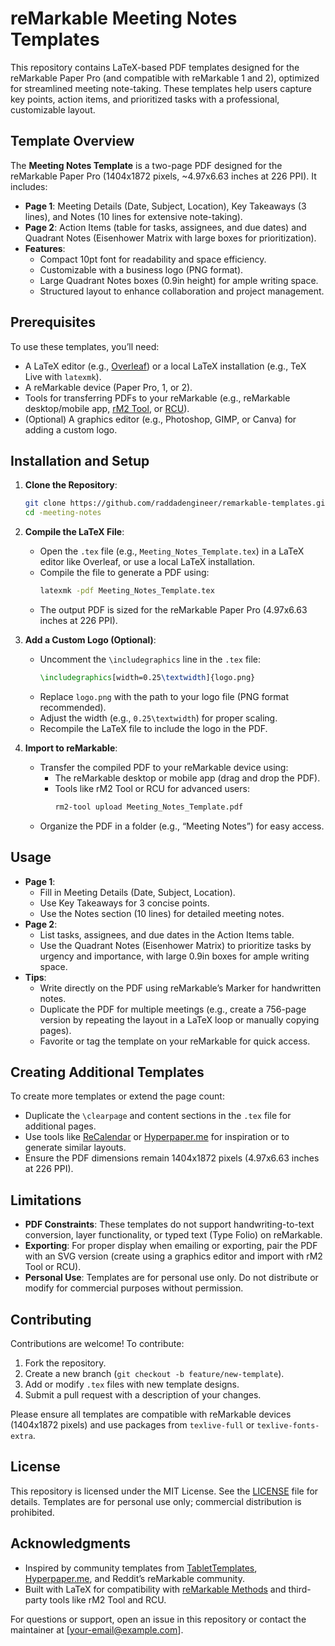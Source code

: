# reMarkable Meeting Notes Templates

This repository contains LaTeX-based PDF templates designed for the reMarkable Paper Pro (and compatible with reMarkable 1 and 2), optimized for streamlined meeting note-taking. These templates help users capture key points, action items, and prioritized tasks with a professional, customizable layout.

## Template Overview

The **Meeting Notes Template** is a two-page PDF designed for the reMarkable Paper Pro (1404x1872 pixels, ~4.97x6.63 inches at 226 PPI). It includes:

- **Page 1**: Meeting Details (Date, Subject, Location), Key Takeaways (3 lines), and Notes (10 lines for extensive note-taking).
- **Page 2**: Action Items (table for tasks, assignees, and due dates) and Quadrant Notes (Eisenhower Matrix with large boxes for prioritization).
- **Features**:
  - Compact 10pt font for readability and space efficiency.
  - Customizable with a business logo (PNG format).
  - Large Quadrant Notes boxes (0.9in height) for ample writing space.
  - Structured layout to enhance collaboration and project management.

## Prerequisites

To use these templates, you’ll need:
- A LaTeX editor (e.g., [Overleaf](https://www.overleaf.com)) or a local LaTeX installation (e.g., TeX Live with `latexmk`).
- A reMarkable device (Paper Pro, 1, or 2).
- Tools for transferring PDFs to your reMarkable (e.g., reMarkable desktop/mobile app, [rM2 Tool](https://github.com/reMarkable/rm2-tool), or [RCU](https://github.com/reMarkable/rcu)).
- (Optional) A graphics editor (e.g., Photoshop, GIMP, or Canva) for adding a custom logo.

## Installation and Setup

1. **Clone the Repository**:
   ```bash
   git clone https://github.com/raddadengineer/remarkable-templates.git
   cd -meeting-notes
   ```

2. **Compile the LaTeX File**:
   - Open the `.tex` file (e.g., `Meeting_Notes_Template.tex`) in a LaTeX editor like Overleaf, or use a local LaTeX installation.
   - Compile the file to generate a PDF using:
     ```bash
     latexmk -pdf Meeting_Notes_Template.tex
     ```
   - The output PDF is sized for the reMarkable Paper Pro (4.97x6.63 inches at 226 PPI).

3. **Add a Custom Logo (Optional)**:
   - Uncomment the `\includegraphics` line in the `.tex` file:
     ```latex
     \includegraphics[width=0.25\textwidth]{logo.png}
     ```
   - Replace `logo.png` with the path to your logo file (PNG format recommended).
   - Adjust the width (e.g., `0.25\textwidth`) for proper scaling.
   - Recompile the LaTeX file to include the logo in the PDF.

4. **Import to reMarkable**:
   - Transfer the compiled PDF to your reMarkable device using:
     - The reMarkable desktop or mobile app (drag and drop the PDF).
     - Tools like rM2 Tool or RCU for advanced users:
       ```bash
       rm2-tool upload Meeting_Notes_Template.pdf
       ```
   - Organize the PDF in a folder (e.g., “Meeting Notes”) for easy access.

## Usage

- **Page 1**:
  - Fill in Meeting Details (Date, Subject, Location).
  - Use Key Takeaways for 3 concise points.
  - Use the Notes section (10 lines) for detailed meeting notes.
- **Page 2**:
  - List tasks, assignees, and due dates in the Action Items table.
  - Use the Quadrant Notes (Eisenhower Matrix) to prioritize tasks by urgency and importance, with large 0.9in boxes for ample writing space.
- **Tips**:
  - Write directly on the PDF using reMarkable’s Marker for handwritten notes.
  - Duplicate the PDF for multiple meetings (e.g., create a 756-page version by repeating the layout in a LaTeX loop or manually copying pages).
  - Favorite or tag the template on your reMarkable for quick access.

## Creating Additional Templates

To create more templates or extend the page count:
- Duplicate the `\clearpage` and content sections in the `.tex` file for additional pages.
- Use tools like [ReCalendar](https://recalendar.app) or [Hyperpaper.me](https://hyperpaper.me) for inspiration or to generate similar layouts.
- Ensure the PDF dimensions remain 1404x1872 pixels (4.97x6.63 inches at 226 PPI).

## Limitations

- **PDF Constraints**: These templates do not support handwriting-to-text conversion, layer functionality, or typed text (Type Folio) on reMarkable.
- **Exporting**: For proper display when emailing or exporting, pair the PDF with an SVG version (create using a graphics editor and import with rM2 Tool or RCU).
- **Personal Use**: Templates are for personal use only. Do not distribute or modify for commercial purposes without permission.

## Contributing

Contributions are welcome! To contribute:
1. Fork the repository.
2. Create a new branch (`git checkout -b feature/new-template`).
3. Add or modify `.tex` files with new template designs.
4. Submit a pull request with a description of your changes.

Please ensure all templates are compatible with reMarkable devices (1404x1872 pixels) and use packages from `texlive-full` or `texlive-fonts-extra`.

## License

This repository is licensed under the MIT License. See the [LICENSE](LICENSE) file for details. Templates are for personal use only; commercial distribution is prohibited.

## Acknowledgments

- Inspired by community templates from [TabletTemplates](https://tablettemplates.com), [Hyperpaper.me](https://hyperpaper.me), and Reddit’s reMarkable community.
- Built with LaTeX for compatibility with [reMarkable Methods](https://remarkable.com) and third-party tools like rM2 Tool and RCU.

For questions or support, open an issue in this repository or contact the maintainer at [your-email@example.com].
